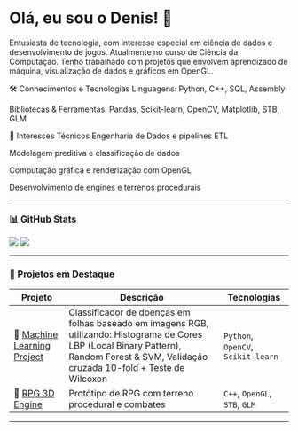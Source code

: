 <h1>Olá, eu sou o Denis! 👋</h1>
Entusiasta de tecnologia, com interesse especial em ciência de dados e desenvolvimento de jogos. Atualmente no curso de Ciência da Computação. Tenho trabalhado com projetos que envolvem aprendizado de máquina, visualização de dados e gráficos em OpenGL.

🛠️ Conhecimentos e Tecnologias
Linguagens: Python, C++, SQL, Assembly

Bibliotecas & Ferramentas: Pandas, Scikit-learn, OpenCV, Matplotlib, STB, GLM

🧠 Interesses Técnicos
Engenharia de Dados e pipelines ETL

Modelagem preditiva e classificação de dados

Computação gráfica e renderização com OpenGL

Desenvolvimento de engines e terrenos procedurais


---
### 📊 GitHub Stats

![](http://github-profile-summary-cards.vercel.app/api/cards/stats?username=zNidhoggr&theme=discord_old_blurple)
![](http://github-profile-summary-cards.vercel.app/api/cards/repos-per-language?username=zNidhoggr&theme=discord_old_blurple)

---

### 🚀 Projetos em Destaque

| Projeto | Descrição | Tecnologias |
|--------|-----------|-------------|
|🔗 [Machine Learning Project](https://github.com/zNidhoggr/Checking-desease-on-plants) | Classificador de doenças em folhas baseado em imagens RGB, utilizando: Histograma de Cores LBP (Local Binary Pattern), Random Forest & SVM, Validação cruzada 10-fold + Teste de Wilcoxon| `Python`, `OpenCV`, `Scikit-learn` |
|🔗 [RPG 3D Engine](https://github.com/zNidhoggr/Game_OpenGL) | Protótipo de RPG com terreno procedural e combates | `C++`, `OpenGL`, `STB`, `GLM` |

---




